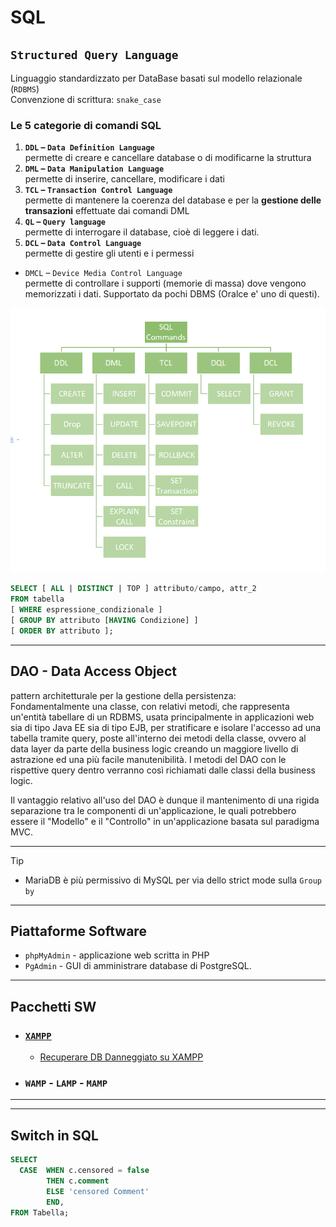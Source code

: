# SQL
## `Structured Query Language`  
Linguaggio standardizzato per DataBase basati sul modello relazionale (`RDBMS`)  
Convenzione di scrittura: `snake_case`

### Le 5 categorie di comandi SQL
1. **`DDL` – `Data Definition Language`**  
    permette di creare e cancellare database o di modificarne la struttura
1. **`DML` – `Data Manipulation Language`**  
    permette di inserire, cancellare, modificare i dati
1. **`TCL` – `Transaction Control Language`**  
    permette di mantenere la coerenza del database e per la **gestione delle transazioni** effettuate dai comandi DML
1. **`QL` – `Query language`**  
    permette di interrogare il database, cioè di leggere i dati.
1. **`DCL` – `Data Control Language`**  
    permette di gestire gli utenti e i permessi
- `DMCL` – `Device Media Control Language`  
    permette di controllare i supporti (memorie di massa) dove vengono memorizzati i dati. Supportato da pochi DBMS (Oralce e' uno di questi).

![SQLcommands](../SQLcommands.png)

```sql
SELECT [ ALL | DISTINCT | TOP ] attributo/campo, attr_2
FROM tabella
[ WHERE espressione_condizionale ]
[ GROUP BY attributo [HAVING Condizione] ]
[ ORDER BY attributo ];
```
---
## DAO - Data Access Object
pattern architetturale per la gestione della persistenza:  
Fondamentalmente una classe, con relativi metodi, che rappresenta un'entità tabellare di un RDBMS, usata principalmente in applicazioni web sia di tipo Java EE sia di tipo EJB, per stratificare e isolare l'accesso ad una tabella tramite query, poste all'interno dei metodi della classe, ovvero al data layer da parte della business logic creando un maggiore livello di astrazione ed una più facile manutenibilità. I metodi del DAO con le rispettive query dentro verranno così richiamati dalle classi della business logic.

Il vantaggio relativo all'uso del DAO è dunque il mantenimento di una rigida separazione tra le componenti di un'applicazione, le quali potrebbero essere il "Modello" e il "Controllo" in un'applicazione basata sul paradigma MVC. 

---
Tip
- MariaDB è più permissivo di MySQL per via dello strict mode sulla `Group by`

---
## Piattaforme Software
- `phpMyAdmin` - applicazione web scritta in PHP
- `PgAdmin` - GUI di amministrare database di PostgreSQL.

---
## Pacchetti SW
- ### [`XAMPP`](../xampp/ReadMe.md)
    - [Recuperare DB Danneggiato su XAMPP](../xampp/xampp_Recuperare_DB_danneggiato.md)
- ### `WAMP` - `LAMP` - `MAMP`

---
---
## Switch in SQL
```sql
SELECT
  CASE  WHEN c.censored = false
        THEN c.comment
        ELSE 'censored Comment'
        END,
FROM Tabella;
```